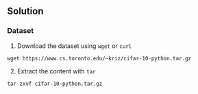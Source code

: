 ## Solution

### Dataset

1. Download the dataset using `wget` or `curl`

```
wget https://www.cs.toronto.edu/~kriz/cifar-10-python.tar.gz
```

2. Extract the content with `tar`

```
tar zxvf cifar-10-python.tar.gz 
```